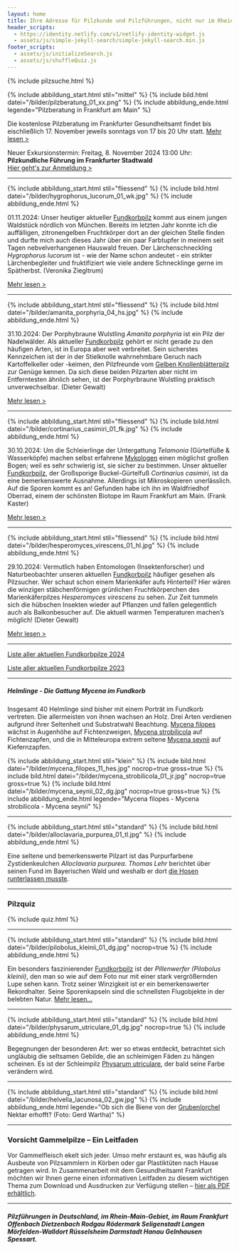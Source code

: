 ```yaml
---
layout: home
title: Ihre Adresse für Pilzkunde und Pilzführungen, nicht nur im Rhein-Main-Gebiet
header_scripts:
  - https://identity.netlify.com/v1/netlify-identity-widget.js
  - assets/js/simple-jekyll-search/simple-jekyll-search.min.js
footer_scripts:
  - assets/js/initializeSearch.js
  - assets/js/shuffleQuiz.js
---
```

{% include pilzsuche.html %}

{% include abbildung_start.html stil="mittel" %}
{% include bild.html datei="/bilder/pilzberatung_01_xx.png" %}
{% include abbildung_ende.html legende="Pilzberatung in Frankfurt am Main" %}

Die kostenlose Pilzberatung im Frankfurter Gesundheitsamt findet bis eischließlich 17. November jeweils sonntags von 17 bis 20 Uhr statt. [Mehr lesen >](/termine)

Neuer Exkursionstermin: Freitag, 8. November 2024 13:00 Uhr: **Pilzkundliche Führung im Frankfurter Stadtwald**\
[Hier geht's zur Anmeldung >](/termine)

- - -

{% include abbildung_start.html stil="fliessend" %}
{% include bild.html datei="/bilder/hygrophorus_lucorum_01_wk.jpg" %}
{% include abbildung_ende.html %}

01.11.2024: Unser heutiger aktueller [Fundkorbpilz](AA "Glossar-") kommt aus einem jungen Waldstück nördlich von München. Bereits im letzten Jahr konnte ich die auffälligen, zitronengelben Fruchtkörper dort an der gleichen Stelle finden und durfte mich auch dieses Jahr über ein paar Farbtupfer in meinem seit Tagen nebvelverhangenen Hauswald freuen. Der Lärchenschneckling *Hygrophorus lucorum* ist - wie der Name schon andeutet - ein strikter Lärchenbegleiter und fruktifiziert wie viele andere Schnecklinge gerne im Spätherbst. (Veronika Ziegltrum) 

[Mehr lesen >](/pilze/hygrophorus-lucorum-lärchenschneckling)

<div style="clear:  both"></div>

- - -

{% include abbildung_start.html stil="fliessend" %}
{% include bild.html datei="/bilder/amanita_porphyria_04_hs.jpg" %}
{% include abbildung_ende.html %}

31.10.2024: Der Porphybraune Wulstling *Amanita porphyria* ist ein Pilz der Nadelwälder. Als aktueller [Fundkorbpilz](AA "Glossar-") gehört er nicht gerade zu den häufigen Arten, ist in Europa aber weit verbreitet. Sein sicherstes Kennzeichen ist der in der Stielknolle wahrnehmbare Geruch nach Kartoffelkeller oder -keimen, den Pilzfreunde vom [Gelben Knollenblätterpilz](/pilze/amanita-citrina-gelber-knollenblätterpilz) zur Genüge kennen. Da sich diese beiden Pilzarten aber nicht im Entferntesten ähnlich sehen, ist der Porphyrbraune Wulstling praktisch unverwechselbar. (Dieter Gewalt)

[Mehr lesen >](/pilze/amanita-porphyria-porphyrbrauner-wulstling)

<div style="clear:  both"></div>

- - -

{% include abbildung_start.html stil="fliessend" %}
{% include bild.html datei="/bilder/cortinarius_casimiri_01_fk.jpg" %}
{% include abbildung_ende.html %}

30.10.2024: Um die Schleierlinge der Untergattung *Telamonia* (Gürtelfüße & Wasserköpfe) machen selbst erfahrene [Mykologen](Mykologie "Glossar") einen möglichst großen Bogen; weil es sehr schwierig ist, sie sicher zu bestimmen. Unser aktueller [Fundkorbpilz](AA "Glossar-"), der Großsporige Buckel-Gürtelfuß *Cortinarius casimiri*, ist da eine bemerkenswerte Ausnahme. Allerdings ist Mikroskopieren unerlässlich. Auf die Sporen kommt es an! Gefunden habe ich ihn im Waldfriedhof Oberrad, einem der schönsten Biotope im Raum Frankfurt am Main. (Frank Kaster)

[Mehr lesen >](/pilze/cortinarius-casimiri-großsporiger-buckel-gürtelfuß)

 <div style="clear:  both"></div>

- - -

{% include abbildung_start.html stil="fliessend" %}
{% include bild.html datei="/bilder/hesperomyces_virescens_01_hl.jpg" %}
{% include abbildung_ende.html %}

29.10.2024: Vermutlich haben Entomologen (Insektenforscher) und Naturbeobachter unseren aktuellen [Fundkorbpilz](AA "Glossar-") häufiger gesehen als Pilzsucher. Wer schaut schon einem Marienkäfer aufs Hinterteil? Hier wären die winzigen stäbchenförmigen grünlichen Fruchtkörperchen des Marienkäferpilzes *Hesperomyces virescens* zu sehen. Zur Zeit tummeln sich die hübschen Insekten wieder auf Pflanzen und fallen gelegentlich auch als Balkonbesucher auf. Die aktuell warmen Temperaturen machen’s möglich! (Dieter Gewalt)

 [Mehr lesen >](/pilze/hesperomyces-virescens-marienkäferpilz)

<div style="clear:  both"></div>

- - -

[Liste aller aktuellen Fundkorbpilze 2024](/artikel/liste-aller-aktuellen-fundkorbpilze-2024.html)

[Liste aller aktuellen Fundkorbpilze 2023](/artikel/liste-aller-aktuellen-fundkorbpilze-2023.html)

- - -

##### Helmlinge - Die Gattung *Mycena* im Fundkorb

Insgesamt 40 Helmlinge sind bisher mit einem Porträt im Fundkorb vertreten. Die allermeisten von ihnen wachsen an Holz. Drei Arten verdienen aufgrund ihrer Seltenheit und Substratwahl Beachtung. [Mycena filopes](/pilze/mycena-filopes-zerbrechlicher-fadenhelmling) wächst in Augenhöhe auf Fichtenzweigen, [Mycena strobilicola](/pilze/mycena-strobilicola-fichtenzapfenhelmling) auf Fichtenzapfen, und die in Mitteleuropa extrem seltene [Mycena seynii](/pilze/mycena-seynii-mediterraner-kiefernzapfenhelmling) auf Kiefernzapfen.

{% include abbildung_start.html stil="klein" %}
{% include bild.html datei="/bilder/mycena_filopes_11_hes.jpg" nocrop=true gross=true %}
{% include bild.html datei="/bilder/mycena_strobilicola_01_jr.jpg" nocrop=true gross=true %}
{% include bild.html datei="/bilder/mycena_seynii_02_dg.jpg" nocrop=true gross=true %}
{% include abbildung_ende.html legende="Mycena filopes - Mycena strobilicola - Mycena seynii" %}

- - -

{% include abbildung_start.html stil="standard" %}
{% include bild.html datei="/bilder/alloclavaria_purpurea_01_tl.jpg" %}
{% include abbildung_ende.html %}

Eine seltene und bemerkenswerte Pilzart ist das Purpurfarbene Zystidenkeulchen *Alloclavaria purpurea*. *Thomas Lehr* berichtet über seinen Fund im Bayerischen Wald und weshalb er dort [die Hosen runterlassen musste](/pilze/alloclavaria-purpurea-purpurfarbenes-zystidenkeulchen).

- - -

### Pilzquiz

{% include quiz.html %}

- - -

{% include abbildung_start.html stil="standard" %}
{% include bild.html datei="/bilder/pilobolus_kleinii_01_dg.jpg" nocrop=true %}
{% include abbildung_ende.html %}

Ein besonders faszinierender [Fundkorbpilz](AA "Glossar-") ist der *Pillenwerfer (Pilobolus kleinii)*, den man so wie auf dem Foto nur mit einer stark vergrößernden Lupe sehen kann. Trotz seiner Winzigkeit ist er ein bemerkenswerter Rekordhalter. Seine Sporenkapseln sind die schnellsten Flugobjekte in der belebten Natur. [Mehr lesen...](/pilze/pilobolus-kleinii-pillenwerfer)

- - -

{% include abbildung_start.html stil="standard" %}
{% include bild.html datei="/bilder/physarum_utriculare_01_dg.jpg" nocrop=true %}
{% include abbildung_ende.html %}

Begegnungen der besonderen Art: wer so etwas entdeckt, betrachtet sich ungläubig die seltsamen Gebilde, die an schleimigen Fäden zu hängen scheinen. Es ist der Schleimpilz [Physarum utriculare](/pilze/physarum-utriculare-fadenfruchtschleimpilz), der bald seine Farbe verändern wird.

- - -

{% include abbildung_start.html stil="standard" %}
{% include bild.html datei="/bilder/helvella_lacunosa_02_gw.jpg" %}
{% include abbildung_ende.html legende="Ob sich die Biene von der <a href='/pilze/helvella-lacunosa-grubenlorchel'>Grubenlorchel</a> Nektar erhofft?  (Foto: Gerd Wartha)" %}

- - -

### Vorsicht Gammelpilze – Ein Leitfaden

Vor Gammelfleisch ekelt sich jeder. Umso mehr erstaunt es, was häufig als Ausbeute von Pilzsammlern in Körben oder gar Plastiktüten nach Hause getragen wird. In Zusammenarbeit mit dem Gesundheitsamt Frankfurt möchten wir Ihnen gerne einen informativen Leitfaden zu diesem wichtigen Thema zum Download und Ausdrucken zur Verfügung stellen – [hier als PDF erhältlich](/assets/docs/Fundkorb.de-Gammelpilze.pdf).

- - -

##### Pilzführungen in Deutschland, im Rhein-Main-Gebiet, im Raum Frankfurt Offenbach Dietzenbach Rodgau Rödermark Seligenstadt Langen Mörfelden-Walldort Rüsselsheim Darmstadt Hanau Gelnhausen Spessart.